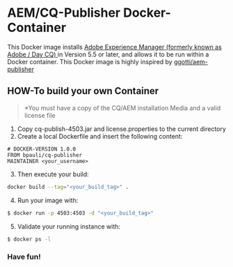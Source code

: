 # AEM/CQ-Publisher Docker-Container

This Docker image installs [Adobe Experience Manager (formerly known as Adobe / Day CQ) ](http://docs.adobe.com/docs/en/aem/6-0.html) in Version 5.5 or later, and allows it
to be run within a Docker container. This Docker image is highly inspired by [ggotti/aem-publisher](https://github.com/ggotti/aem-publisher)

## HOW-To build your own Container

> *You must have a copy of the CQ/AEM installation Media and a valid license file

1. Copy cq-publish-4503.jar and license.properties to the current directory
2. Create a local Dockerfile and insert the following content:
```
# DOCKER-VERSION 1.0.0
FROM bpauli/cq-publisher
MAINTAINER <your_username>
```
3. Then execute your build:
```bash
docker build --tag="<your_build_tag>" .
```
4. Run your image with:
```bash
$ docker run -p 4503:4503 -d "<your_build_tag>"
```
5. Validate your running instance with:
```bash
$ docker ps -l
```

### Have fun!
